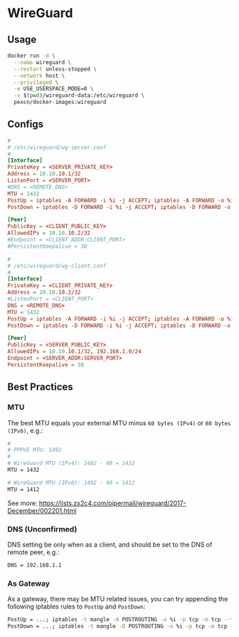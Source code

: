 # WireGuard

## Usage

```sh
docker run -d \
  --name wireguard \
  --restart unless-stopped \
  --network host \
  --privileged \
  -e USE_USERSPACE_MODE=0 \
  -v $(pwd)/wireguard-data:/etc/wireguard \
  pexcn/docker-images:wireguard
```

## Configs

```conf
#
# /etc/wireguard/wg-server.conf
#
[Interface]
PrivateKey = <SERVER_PRIVATE_KEY>
Address = 10.10.10.1/32
ListenPort = <SERVER_PORT>
#DNS = <REMOTE_DNS>
MTU = 1432
PostUp = iptables -A FORWARD -i %i -j ACCEPT; iptables -A FORWARD -o %i -j ACCEPT; iptables -t nat -A POSTROUTING -o <INTERFACE> -j SNAT --to-source <INTERFACE_ADDRESS>
PostDown = iptables -D FORWARD -i %i -j ACCEPT; iptables -D FORWARD -o %i -j ACCEPT; iptables -t nat -D POSTROUTING -o <INTERFACE> -j SNAT --to-source <INTERFACE_ADDRESS>

[Peer]
PublicKey = <CLIENT_PUBLIC_KEY>
AllowedIPs = 10.10.10.2/32
#Endpoint = <CLIENT_ADDR:CLIENT_PORT>
#PersistentKeepalive = 30

#
# /etc/wireguard/wg-client.conf
#
[Interface]
PrivateKey = <CLIENT_PRIVATE_KEY>
Address = 10.10.10.2/32
#ListenPort = <CLIENT_PORT>
DNS = <REMOTE_DNS>
MTU = 1432
PostUp = iptables -A FORWARD -i %i -j ACCEPT; iptables -A FORWARD -o %i -j ACCEPT; iptables -t nat -A POSTROUTING -o <INTERFACE> -j SNAT --to-source <INTERFACE_ADDRESS>
PostDown = iptables -D FORWARD -i %i -j ACCEPT; iptables -D FORWARD -o %i -j ACCEPT; iptables -t nat -D POSTROUTING -o <INTERFACE> -j SNAT --to-source <INTERFACE_ADDRESS>

[Peer]
PublicKey = <SERVER_PUBLIC_KEY>
AllowedIPs = 10.10.10.1/32, 192.168.1.0/24
Endpoint = <SERVER_ADDR:SERVER_PORT>
PersistentKeepalive = 30
```

## Best Practices

### MTU

The best MTU equals your external MTU minus `60 bytes (IPv4)` or `80 bytes (IPv6)`, e.g.:
```sh
#
# PPPoE MTU: 1492
#
# WireGuard MTU (IPv4): 1492 - 60 = 1432
MTU = 1432

# WireGuard MTU (IPv6): 1492 - 80 = 1412
MTU = 1412
```
See more: https://lists.zx2c4.com/pipermail/wireguard/2017-December/002201.html

### DNS (Unconfirmed)

DNS setting be only when as a client, and should be set to the DNS of remote peer, e.g.:
```sh
DNS = 192.168.1.1
```

### As Gateway

As a gateway, there may be MTU related issues, you can try appending the following iptables rules to `PostUp` and `PostDown`:
```sh
PostUp = ...; iptables -t mangle -A POSTROUTING -o %i -p tcp -m tcp --tcp-flags SYN,RST SYN -j TCPMSS --clamp-mss-to-pmtu
PostDown = ...; iptables -t mangle -D POSTROUTING -o %i -p tcp -m tcp --tcp-flags SYN,RST SYN -j TCPMSS --clamp-mss-to-pmtu
```
